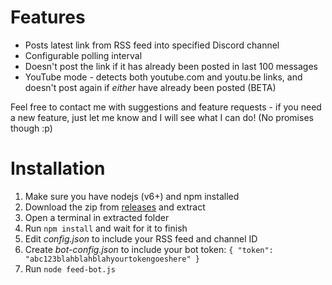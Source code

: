 # Features

- Posts latest link from RSS feed into specified Discord channel
- Configurable polling interval
- Doesn't post the link if it has already been posted in last 100 messages
- YouTube mode - detects both youtube.com and youtu.be links, and doesn't post again if *either* have already been posted (BETA)

Feel free to contact me with suggestions and feature requests - if you need a new feature, just let me know and I will see what I can do! (No promises though :p)

# Installation

1. Make sure you have nodejs (v6+) and npm installed
2. Download the zip from [releases](https://github.com/benji7425/discord-feed-bot/releases) and extract
3. Open a terminal in extracted folder
4. Run `npm install` and wait for it to finish
5. Edit *config.json* to include your RSS feed and channel ID
6. Create *bot-config.json* to include your bot token: 
`{
	"token": "abc123blahblahblahyourtokengoeshere"
}`
7. Run `node feed-bot.js`
